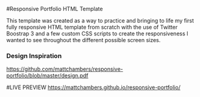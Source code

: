 #Responsive Portfolio HTML Template

This template was created as a way to practice and bringing to life my first fully responsive HTML template from scratch with the use of Twitter Boostrap 3 and a few custom CSS scripts to create the responsiveness I wanted to see throughout the different possible screen sizes. 

### Design Inspiration 
https://github.com/mattchambers/responsive-portfolio/blob/master/design.pdf

#LIVE PREVIEW
https://mattchambers.github.io/responsive-portfolio/

